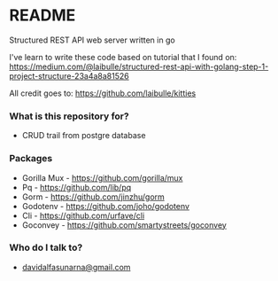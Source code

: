# README #

Structured REST API web server written in go

I've learn to write these code based on tutorial that I found on:
https://medium.com/@laibulle/structured-rest-api-with-golang-step-1-project-structure-23a4a8a81526

All credit goes to:
https://github.com/laibulle/kitties

### What is this repository for? ###

* CRUD trail from postgre database

### Packages ###

* Gorilla Mux - https://github.com/gorilla/mux
* Pq - https://github.com/lib/pq
* Gorm - https://github.com/jinzhu/gorm
* Godotenv - https://github.com/joho/godotenv
* Cli - https://github.com/urfave/cli
* Goconvey - https://github.com/smartystreets/goconvey

### Who do I talk to? ###

* davidalfasunarna@gmail.com
